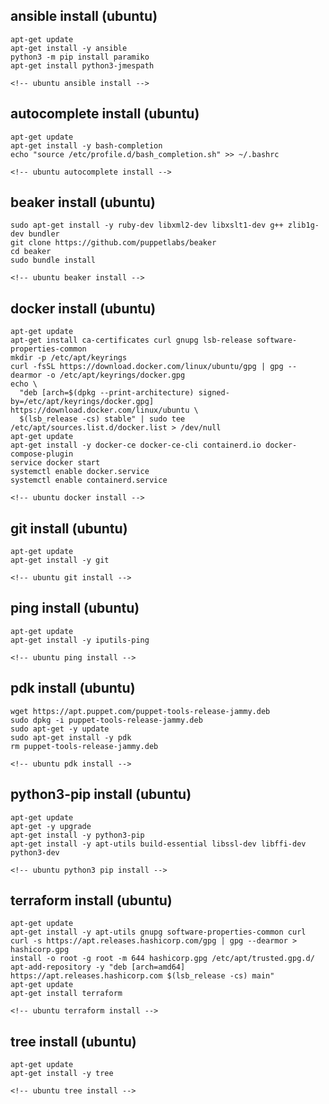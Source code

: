 ## ansible install (ubuntu)
```no-highlight
apt-get update
apt-get install -y ansible
python3 -m pip install paramiko
apt-get install python3-jmespath

<!-- ubuntu ansible install -->
```

## autocomplete install (ubuntu)
```no-highlight
apt-get update
apt-get install -y bash-completion
echo "source /etc/profile.d/bash_completion.sh" >> ~/.bashrc

<!-- ubuntu autocomplete install -->
```

## beaker install (ubuntu)
```no-highlight
sudo apt-get install -y ruby-dev libxml2-dev libxslt1-dev g++ zlib1g-dev bundler
git clone https://github.com/puppetlabs/beaker
cd beaker
sudo bundle install

<!-- ubuntu beaker install -->
```

## docker install (ubuntu)
```no-highlight
apt-get update
apt-get install ca-certificates curl gnupg lsb-release software-properties-common
mkdir -p /etc/apt/keyrings
curl -fsSL https://download.docker.com/linux/ubuntu/gpg | gpg --dearmor -o /etc/apt/keyrings/docker.gpg
echo \
  "deb [arch=$(dpkg --print-architecture) signed-by=/etc/apt/keyrings/docker.gpg] https://download.docker.com/linux/ubuntu \
  $(lsb_release -cs) stable" | sudo tee /etc/apt/sources.list.d/docker.list > /dev/null
apt-get update
apt-get install -y docker-ce docker-ce-cli containerd.io docker-compose-plugin
service docker start
systemctl enable docker.service
systemctl enable containerd.service

<!-- ubuntu docker install -->
```

## git install (ubuntu)
```no-highlight
apt-get update
apt-get install -y git

<!-- ubuntu git install -->
```

## ping install (ubuntu)
```no-highlight
apt-get update
apt-get install -y iputils-ping

<!-- ubuntu ping install -->
```

## pdk install (ubuntu)
```no-highlight
wget https://apt.puppet.com/puppet-tools-release-jammy.deb
sudo dpkg -i puppet-tools-release-jammy.deb
sudo apt-get -y update
sudo apt-get install -y pdk
rm puppet-tools-release-jammy.deb

<!-- ubuntu pdk install -->
```

## python3-pip install (ubuntu)
```no-highlight
apt-get update
apt-get -y upgrade
apt-get install -y python3-pip
apt-get install -y apt-utils build-essential libssl-dev libffi-dev python3-dev

<!-- ubuntu python3 pip install -->
```

## terraform install (ubuntu)
```no-highlight
apt-get update
apt-get install -y apt-utils gnupg software-properties-common curl
curl -s https://apt.releases.hashicorp.com/gpg | gpg --dearmor > hashicorp.gpg
install -o root -g root -m 644 hashicorp.gpg /etc/apt/trusted.gpg.d/
apt-add-repository -y "deb [arch=amd64] https://apt.releases.hashicorp.com $(lsb_release -cs) main"
apt-get update
apt-get install terraform

<!-- ubuntu terraform install -->
```

## tree install (ubuntu)
```no-highlight
apt-get update
apt-get install -y tree

<!-- ubuntu tree install -->
```
